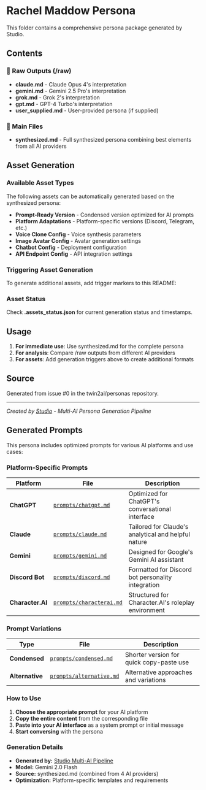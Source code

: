 # Rachel Maddow Persona

This folder contains a comprehensive persona package generated by Studio.

## Contents

### 📝 Raw Outputs (/raw)
- **claude.md** - Claude Opus 4's interpretation
- **gemini.md** - Gemini 2.5 Pro's interpretation
- **grok.md** - Grok 2's interpretation
- **gpt.md** - GPT-4 Turbo's interpretation
- **user_supplied.md** - User-provided persona (if supplied)

### 🎯 Main Files
- **synthesized.md** - Full synthesized persona combining best elements from all AI providers

## Asset Generation

### Available Asset Types
The following assets can be automatically generated based on the synthesized persona:

- **Prompt-Ready Version** - Condensed version optimized for AI prompts
- **Platform Adaptations** - Platform-specific versions (Discord, Telegram, etc.)
- **Voice Clone Config** - Voice synthesis parameters
- **Image Avatar Config** - Avatar generation settings
- **Chatbot Config** - Deployment configuration
- **API Endpoint Config** - API integration settings

### Triggering Asset Generation
To generate additional assets, add trigger markers to this README:


<!-- To generate all platform and variation prompts, add this marker: -->
<!-- GENERATE:prompts -->

<!-- To generate only platform-specific prompts (ChatGPT, Claude, etc.), add this marker: -->
<!-- GENERATE:platform_prompts -->

<!-- To generate only variation prompts (condensed, alternative), add this marker: -->
<!-- GENERATE:variation_prompts -->

<!-- To generate other assets, add these markers: -->
<!-- GENERATE:prompt_ready -->
<!-- GENERATE:platform_adaptations -->
<!-- GENERATE:voice_clone -->
<!-- GENERATE:image_avatar -->
<!-- GENERATE:chatbot_config -->
<!-- GENERATE:api_endpoint -->

### Asset Status
Check **.assets_status.json** for current generation status and timestamps.

## Usage

1. **For immediate use**: Use synthesized.md for the complete persona
2. **For analysis**: Compare /raw outputs from different AI providers
3. **For assets**: Add generation triggers above to create additional formats

## Source
Generated from issue #0 in the twin2ai/personas repository.

---
*Created by [Studio](https://github.com/twin2ai/studio) - Multi-AI Persona Generation Pipeline*

## Generated Prompts

This persona includes optimized prompts for various AI platforms and use cases:

### Platform-Specific Prompts

| Platform | File | Description |
|----------|------|-------------|
| **ChatGPT** | [`prompts/chatgpt.md`](prompts/chatgpt.md) | Optimized for ChatGPT's conversational interface |
| **Claude** | [`prompts/claude.md`](prompts/claude.md) | Tailored for Claude's analytical and helpful nature |
| **Gemini** | [`prompts/gemini.md`](prompts/gemini.md) | Designed for Google's Gemini AI assistant |
| **Discord Bot** | [`prompts/discord.md`](prompts/discord.md) | Formatted for Discord bot personality integration |
| **Character.AI** | [`prompts/characterai.md`](prompts/characterai.md) | Structured for Character.AI's roleplay environment |

### Prompt Variations

| Type | File | Description |
|------|------|-------------|
| **Condensed** | [`prompts/condensed.md`](prompts/condensed.md) | Shorter version for quick copy-paste use |
| **Alternative** | [`prompts/alternative.md`](prompts/alternative.md) | Alternative approaches and variations |

### How to Use

1. **Choose the appropriate prompt** for your AI platform
2. **Copy the entire content** from the corresponding file
3. **Paste into your AI interface** as a system prompt or initial message
4. **Start conversing** with the persona

### Generation Details

- **Generated by:** [Studio Multi-AI Pipeline](https://github.com/twin2ai/studio)
- **Model:** Gemini 2.0 Flash
- **Source:** synthesized.md (combined from 4 AI providers)
- **Optimization:** Platform-specific templates and requirements

